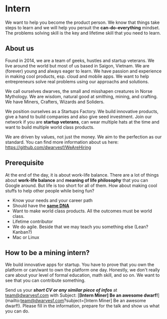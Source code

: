 # Intern

We want to help you become the product person. We know that things take steps to learn and we will help you persuit the **can-do-everything** mindset. The problems solving skill is the key and lifetime skill that you need to learn.

## About us

Found in 2014, we are a team of geeks, hustles and startup veterans. We live around the world but most of us based in Saigon, Vietnam. We are (forever) young and always eager to learn. We have passion and experience in making cool products, esp. cloud and mobile apps. We want to help entrepreneurs solve real problems using our approachs and solutions.

We call ourselves dwarves, the small and misshapen creatures in Norse Mythology. We are wisdom, natural good at smithing, mining, and crafting. We have Miners, Crafters, Wizards and Soliders.

We position ourselves as a Startups Factory. We build innovative products, give a hand to build companies and also give seed investment. Join our network if you are **startup veterans**, can wear multiple hats at the time and want to build multiple world class products.

We are driven by values, not just the money. We aim to the perfection as our standard. You can find more information about us here: https://github.com/dwarvesf/WeAreHiring

## Prerequisite

At the end of the day, it is about work-life balance. There are a lot of things about **work-life balance** and **meaning of life philosophy** that you can Google around. But life is too short for all of them. How about making cool stuffs to help other people while being fun?

- Know your needs and your career path
- Should have the [**same DNA**](https://github.com/dwarvesf/WeAreHiring/blob/master/README.md#our-core-values)
- Want to make world class products. All the outcomes must be world class.
- Lifetime contributor
- We do agile. Beside that we may teach you something else (Lean? Kanban?)
- Mac or Linux

## How to be a mining intern?

We build innovative apps for startup. You have to prove that you own the platform or can/want to own the platform one day. Honestly, we don't really care about your level of formal education, math skill, and so on. We want to see that you can contribute something.

Send us your _**short CV or any similar piece of infos**_ at team@dwarvesf.com with Subject: [**[Intern Miner] Be an awesome dwarf!**](mailto:team@dwarvesf.com?subject=[Intern Miner] Be an awesome dwarf!). Please fill in the information, prepare for the talk and show us what you can do.

